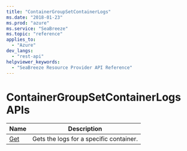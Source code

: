 ```yaml
---
title: "ContainerGroupSetContainerLogs"
ms.date: "2018-01-23"
ms.prod: "azure"
ms.service: "SeaBreeze"
ms.topic: "reference"
applies_to: 
  - "Azure"
dev_langs: 
  - "rest-api"
helpviewer_keywords: 
  - "SeaBreeze Resource Provider API Reference"
---
```

# ContainerGroupSetContainerLogs APIs

| Name | Description |
| --- | --- |
| [Get](seabreeze-api-containergroupsetcontainerlogs_get.md) | Gets the logs for a specific container.<br/> |


